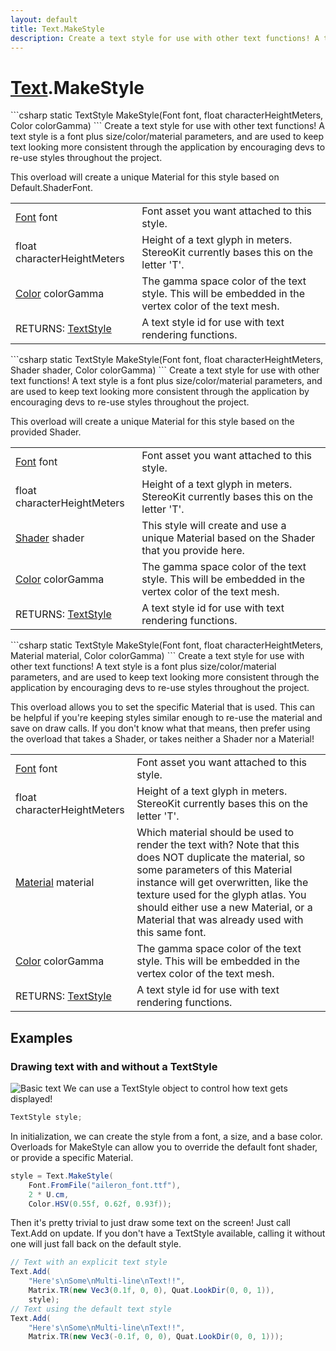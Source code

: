 ```yaml
---
layout: default
title: Text.MakeStyle
description: Create a text style for use with other text functions! A text style is a font plus size/color/material parameters, and are used to keep text looking more consistent through the application by encouraging devs to re-use styles throughout the project.  This overload will create a unique Material for this style based on Default.ShaderFont.
---
```

# [Text]({{site.url}}/Pages/StereoKit/Text.html).MakeStyle

<div class='signature' markdown='1'>
```csharp
static TextStyle MakeStyle(Font font, float characterHeightMeters, Color colorGamma)
```
Create a text style for use with other text functions! A
text style is a font plus size/color/material parameters, and are
used to keep text looking more consistent through the application
by encouraging devs to re-use styles throughout the project.

This overload will create a unique Material for this style based
on Default.ShaderFont.
</div>

|  |  |
|--|--|
|[Font]({{site.url}}/Pages/StereoKit/Font.html) font|Font asset you want attached to this style.|
|float characterHeightMeters|Height of a text glyph in             meters. StereoKit currently bases this on the letter 'T'.|
|[Color]({{site.url}}/Pages/StereoKit/Color.html) colorGamma|The gamma space color of the text             style. This will be embedded in the vertex color of the text             mesh.|
|RETURNS: [TextStyle]({{site.url}}/Pages/StereoKit/TextStyle.html)|A text style id for use with text rendering functions.|

<div class='signature' markdown='1'>
```csharp
static TextStyle MakeStyle(Font font, float characterHeightMeters, Shader shader, Color colorGamma)
```
Create a text style for use with other text functions! A
text style is a font plus size/color/material parameters, and are
used to keep text looking more consistent through the application
by encouraging devs to re-use styles throughout the project.

This overload will create a unique Material for this style based
on the provided Shader.
</div>

|  |  |
|--|--|
|[Font]({{site.url}}/Pages/StereoKit/Font.html) font|Font asset you want attached to this style.|
|float characterHeightMeters|Height of a text glyph in             meters. StereoKit currently bases this on the letter 'T'.|
|[Shader]({{site.url}}/Pages/StereoKit/Shader.html) shader|This style will create and use a unique             Material based on the Shader that you provide here.|
|[Color]({{site.url}}/Pages/StereoKit/Color.html) colorGamma|The gamma space color of the text             style. This will be embedded in the vertex color of the text             mesh.|
|RETURNS: [TextStyle]({{site.url}}/Pages/StereoKit/TextStyle.html)|A text style id for use with text rendering functions.|

<div class='signature' markdown='1'>
```csharp
static TextStyle MakeStyle(Font font, float characterHeightMeters, Material material, Color colorGamma)
```
Create a text style for use with other text functions! A
text style is a font plus size/color/material parameters, and are
used to keep text looking more consistent through the application
by encouraging devs to re-use styles throughout the project.

This overload allows you to set the specific Material that is
used. This can be helpful if you're keeping styles similar enough
to re-use the material and save on draw calls. If you don't know
what that means, then prefer using the overload that takes a
Shader, or takes neither a Shader nor a Material!
</div>

|  |  |
|--|--|
|[Font]({{site.url}}/Pages/StereoKit/Font.html) font|Font asset you want attached to this style.|
|float characterHeightMeters|Height of a text glyph in             meters. StereoKit currently bases this on the letter 'T'.|
|[Material]({{site.url}}/Pages/StereoKit/Material.html) material|Which material should be used to render             the text with? Note that this does NOT duplicate the material, so             some parameters of this Material instance will get overwritten,              like the texture used for the glyph atlas. You should either use             a new Material, or a Material that was already used with this             same font.|
|[Color]({{site.url}}/Pages/StereoKit/Color.html) colorGamma|The gamma space color of the text             style. This will be embedded in the vertex color of the text             mesh.|
|RETURNS: [TextStyle]({{site.url}}/Pages/StereoKit/TextStyle.html)|A text style id for use with text rendering functions.|





## Examples

### Drawing text with and without a TextStyle
![Basic text]({{site.url}}/img/screenshots/BasicText.jpg)
We can use a TextStyle object to control how text gets displayed!
```csharp
TextStyle style;
```
In initialization, we can create the style from a font, a size,
and a base color. Overloads for MakeStyle can allow you to
override the default font shader, or provide a specific Material.
```csharp
style = Text.MakeStyle(
	Font.FromFile("aileron_font.ttf"),
	2 * U.cm,
	Color.HSV(0.55f, 0.62f, 0.93f));
```
Then it's pretty trivial to just draw some text on the screen! Just call
Text.Add on update. If you don't have a TextStyle available, calling it
without one will just fall back on the default style.
```csharp
// Text with an explicit text style
Text.Add(
	"Here's\nSome\nMulti-line\nText!!", 
	Matrix.TR(new Vec3(0.1f, 0, 0), Quat.LookDir(0, 0, 1)),
	style);
// Text using the default text style
Text.Add(
	"Here's\nSome\nMulti-line\nText!!", 
	Matrix.TR(new Vec3(-0.1f, 0, 0), Quat.LookDir(0, 0, 1)));
```

